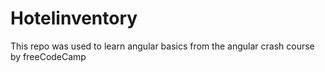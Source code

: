 # Hotelinventory

This repo was used to learn angular basics from the angular crash course by freeCodeCamp
